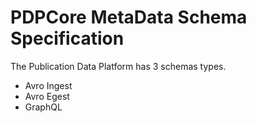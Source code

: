 # PDPCore MetaData Schema Specification

The Publication Data Platform has 3 schemas types.

- Avro Ingest
- Avro Egest
- GraphQL
